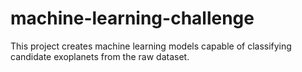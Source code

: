# machine-learning-challenge
This project creates machine learning models capable of classifying candidate exoplanets from the raw dataset.
